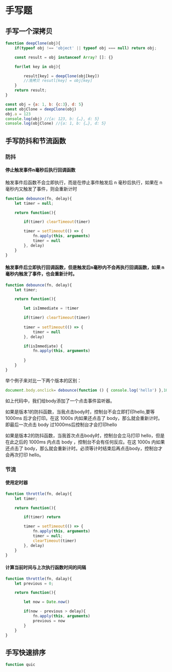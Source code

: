 # 手写题

## 手写一个深拷贝

```js
function deepClone(obj){
    if(typeof obj !== 'object' || typeof obj === null) return obj;

    const result = obj instanceof Array? []: {}

    for(let key in obj){

        result[key] = deepClone(obj[key])
        //浅拷贝 resutl[key] = obj[key]
    } 
    return result;
}

const obj = {a: 1, b: {c:3}, d: 5}
const objClone = deepClone(obj)
obj.a = 123
console.log(obj) //{a: 123, b: {…}, d: 5}
console.log(objClone) //{a: 1, b: {…}, d: 5}
```

## 手写防抖和节流函数

### 防抖


#### 停止触发事件n毫秒后执行回调函数

触发事件后函数不会立即执行，而是在停止事件触发后 n 毫秒后执行，如果在 n 毫秒内又触发了事件，则会重新计时

```js
function debounce(fn, delay){
    let timer = null;

    return function(){

        if(timer) clearTimeout(timer)

        timer = setTimeout(() => {
            fn.apply(this, arguments)
            timer = null
        }, delay)
    }
}
```

#### 触发事件后立即执行回调函数，但是触发后n毫秒内不会再执行回调函数，如果 n 毫秒内触发了事件，也会重新计时。

```js
function debounce(fn, delay){
    let timer;

    return function(){

        let isImmediate = !timer

        if(timer) clearTimeout(timer)
        
        timer = setTimeout(() => {
            timer = null
        }, delay)

        if(isImmediate) {
            fn.apply(this, arguments)
            
        }
    }
}
```
举个例子来对比一下两个版本的区别：

```js
document.body.onclick= debounce(function () { console.log('hello') },1000)

```
如上代码中，我们给body添加了一个点击事件监听器。

如果是版本1的防抖函数，当我点击body时，控制台不会立即打印hello,要等 1000ms 后才会打印。在这 1000s 内如果还点击了 body，那么就会重新计时。即最后一次点击 body 过1000ms后控制台才会打印hello

如果是版本2的防抖函数，当我首次点击body时，控制台会立马打印 hello，但是在此之后的 1000ms 内点击 body ，控制台不会有任何反应。在这 1000s 内如果还点击了 body，那么就会重新计时。必须等计时结束后再点击body，控制台才会再次打印 hello。

### 节流

#### 使用定时器

```js
function throttle(fn, delay){
    let timer;

    return function(){

        if(timer) return

        timer = setTimeout(() => {
            fn.apply(this, arguments)
            timer = null;
            clearTimeout(timer)
        }, delay)
    }
}
```
#### 计算当前时间与上次执行函数时间的间隔

```js
function throttle(fn, dalay){
    let previous = 0;

    return function(){

        let now = Date.now()

        if(now - previous > delay){
            fn.apply(this, arguments)
            previous = now
        }
    }
}
```
## 手写快速排序

```js
function quic
```

